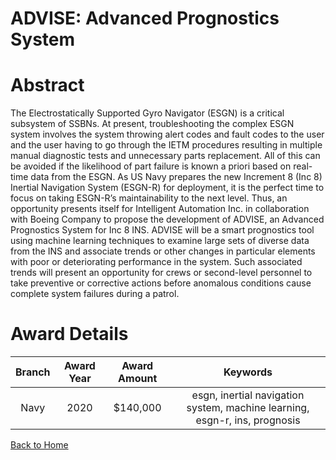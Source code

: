 
ADVISE: Advanced Prognostics System
===================================

# Abstract


The Electrostatically Supported Gyro Navigator (ESGN) is a critical subsystem of SSBNs. At present, troubleshooting the complex ESGN system involves the system throwing alert codes and fault codes to the user and the user having to go through the IETM procedures resulting in multiple manual diagnostic tests and unnecessary parts replacement. All of this can be avoided if the likelihood of part failure is known a priori based on real-time data from the ESGN. As US Navy prepares the new Increment 8 (Inc 8) Inertial Navigation System (ESGN-R) for deployment, it is the perfect time to focus on taking ESGN-R’s maintainability to the next level. Thus, an opportunity presents itself for Intelligent Automation Inc. in collaboration with Boeing Company to propose the development of ADVISE, an Advanced Prognostics System for Inc 8 INS. ADVISE will be a smart prognostics tool using machine learning techniques to examine large sets of diverse data from the INS and associate trends or other changes in particular elements with poor or deteriorating performance in the system. Such associated trends will present an opportunity for crews or second-level personnel to take preventive or corrective actions before anomalous conditions cause complete system failures during a patrol.  

# Award Details

|Branch|Award Year|Award Amount|Keywords|
| :---: | :---: | :---: | :---: |
|Navy|2020|$140,000|esgn, inertial navigation system, machine learning, esgn-r, ins, prognosis|
  
  


[Back to Home](https://github.com/chrischow/dod_sbir_awards#2173)